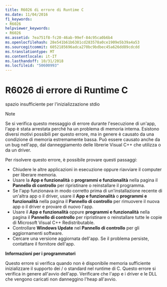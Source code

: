 ```yaml
---
title: R6026 di errore di Runtime C
ms.date: 11/04/2016
f1_keywords:
- R6026
helpviewer_keywords:
- R6026
ms.assetid: 7ea751f8-fc20-46ab-99ef-84c95ca0b6b4
ms.openlocfilehash: 28e541b61b6381cd283578a0ce1909e5b39a4a53
ms.sourcegitcommit: 6052185696adca270bc9bdbec45a626dd89cdcdd
ms.translationtype: MT
ms.contentlocale: it-IT
ms.lasthandoff: 10/31/2018
ms.locfileid: "50600993"
---
```

# <a name="c-runtime-error-r6026"></a>R6026 di errore di Runtime C

spazio insufficiente per l'inizializzazione stdio

> [!NOTE]
> Se si verifica questo messaggio di errore durante l'esecuzione di un'app, l'app è stata arrestata perché ha un problema di memoria interna. Esistono diversi motivi possibili per questo errore, ma in genere è causato da una condizione di memoria estremamente bassa. Può essere causato anche da un bug nell'app, dal danneggiamento delle librerie Visual C++ che utilizza o da un driver.
>
> Per risolvere questo errore, è possibile provare questi passaggi:
>
> - Chiudere le altre applicazioni in esecuzione oppure riavviare il computer per liberare memoria.
> - Usare la **App e funzionalità** o **programmi e funzionalità** nella pagina il **Pannello di controllo** per ripristinare o reinstallare il programma.
> - Se l'app funzionava in modo corretto prima di un'installazione recente di un'altra app o il driver, usare il **App e funzionalità** o **programmi e funzionalità** nella pagina il **Pannello di controllo** per rimuovere il nuova app o il driver e provare di nuovo l'app.
> - Usare il **App e funzionalità** oppure **programmi e funzionalità** nella pagina il **Pannello di controllo** per ripristinare o reinstallare tutte le copie di Microsoft Visual C++ Redistributable.
> - Controllare **Windows Update** nel **Pannello di controllo** per gli aggiornamenti software.
> - Cercare una versione aggiornata dell'app. Se il problema persiste, contattare il fornitore dell'app.

**Informazioni per i programmatori**

Questo errore si verifica quando non è disponibile memoria sufficiente inizializzare il supporto dei / o standard nel runtime di C. Questo errore si verifica in genere all'avvio dell'app. Verificare che l'app e i driver e le DLL che vengono caricati non danneggino l'heap all'avvio.
